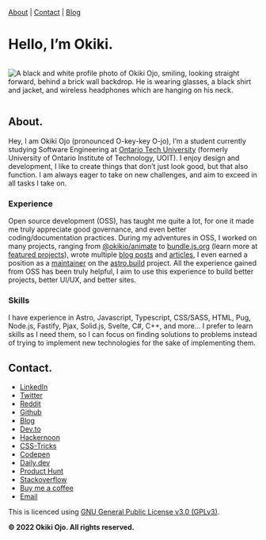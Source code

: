 [About](#about) \| [Contact](#contact) \| [Blog](https://blog.okikio.dev)


# Hello, I’m **Okiki.**

<div style="display:flex">

![A black and white profile photo of Okiki Ojo, smiling, looking straight forward, behind a brick wall backdrop. He is wearing glasses, a black shirt and jacket, and wireless headphones which are hanging on his neck.](https://okikio.dev/images/upload/f_auto,q_auto:best,c_limit/w_400,dpr_auto/e_art:audrey/okikio/okiki-ojo.jpg)
  
 </div>


## About.

Hey, I am Okiki Ojo (pronounced O-key-key O-jo), I’m a student currently studying Software Engineering at [Ontario Tech University](https://ontariotechu.ca/) (formerly University of Ontario Institute of Technology, UOIT). I enjoy design and development, I like to create things that don’t just look good, but that also function. I am always eager to take on new challenges, and aim to exceed in all tasks I take on. 

### Experience

Open source development (OSS), has taught me quite a lot, for one it made me truly appreciate good governance, and even better coding/documentation practices. During my adventures in OSS, I worked on many projects, ranging from [@okikio/animate](https://native.okikio.dev/animate) to [bundle.js.org](https://bundle.js.org) (learn more at [featured projects](#projects)), wrote multiple [blog posts](https://blog.okikio.dev/) and [articles](https://css-tricks.com/how-i-used-the-waapi-to-build-an-animation-library/), I even earned a position as a [maintainer](https://twitter.com/astrodotbuild/status/1486195466085695488?s=20&t=P7aMtK25Hg0DlWpIF3PC7w) on the [astro.build](https://astro.build) project. All the experience gained from OSS has been truly helpful, I aim to use this experience to build better projects, better UI/UX, and better sites.

### Skills

I have experience in Astro, Javascript, Typescript, CSS/SASS, HTML, Pug, Node.js, Fastify, Pjax, Solid.js, Svelte, C#, C++, and more… I prefer to learn skills as I need them, so I can focus on finding solutions to problems instead of trying to implement new technologies for the sake of implementing them.
  

## Contact.

* [LinkedIn](https://www.linkedin.com/in/okikio) 
* [Twitter](https://twitter.com/okikio_dev) 
* [Reddit](https://www.reddit.com/user/okikio_dev) 
* [Github](https://github.com/okikio) 
* [Blog](https://blog.okikio.dev) 
* [Dev.to](https://dev.to/okikio) 
* [Hackernoon](https://hackernoon.com/u/okikio) 
* [CSS-Tricks](https://css-tricks.com/author/okikiojo/) 
* [Codepen](https://codepen.io/okikio) 
* [Daily.dev](https://app.daily.dev/okikio) 
* [Product Hunt](https://www.producthunt.com/@okiki_ojo) 
* [Stackoverflow](https://stackoverflow.com/users/12140185/okikio?tab=profile) 
* [Buy me a coffee](https://www.buymeacoffee.com/okikio) 
* [Email](mailto:hey@okikio.dev)


This is licenced using [GNU General Public License v3.0 (GPLv3)](./LICENCE.md).


**© 2022 Okiki Ojo. All rights reserved.**
